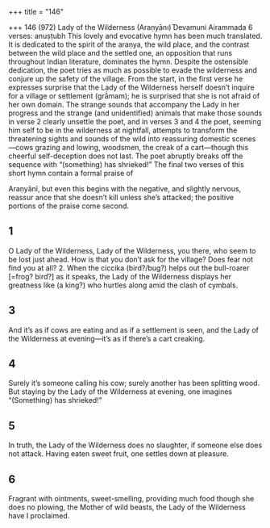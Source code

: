 +++
title = "146"

+++
146 (972) Lady of the Wilderness (Araṇyānı)̄
Devamuni Airammada
6 verses: anuṣṭubh
This lovely and evocative hymn has been much translated. It is dedicated to the  spirit of the araṇya, the wild place, and the contrast between the wild place and  the settled one, an opposition that runs throughout Indian literature, dominates  the hymn. Despite the ostensible dedication, the poet tries as much as possible  to evade the wilderness and conjure up the safety of the village. From the start,  in the first verse he expresses surprise that the Lady of the Wilderness herself  doesn’t inquire for a village or settlement (grā́mam); he is surprised that she is  not afraid of her own domain. The strange sounds that accompany the Lady in  her progress and the strange (and unidentified) animals that make those sounds  in verse 2 clearly unsettle the poet, and in verses 3 and 4 the poet, seeming him self to be in the wilderness at nightfall, attempts to transform the threatening  sights and sounds of the wild into reassuring domestic scenes—cows grazing  and lowing, woodsmen, the creak of a cart—though this cheerful self-deception  does not last. The poet abruptly breaks off the sequence with “(something) has  shrieked!” The final two verses of this short hymn contain a formal praise of

Araṇyānī, but even this begins with the negative, and slightly nervous, reassur ance that she doesn’t kill unless she’s attacked; the positive portions of the praise  come second.
## 1
O Lady of the Wilderness, Lady of the Wilderness, you there, who seem  to be lost just ahead.
How is that you don’t ask for the village? Does fear not find you at all? 2. When the ciccika (bird?/bug?) helps out the bull-roarer [=frog? bird?] as it  speaks,
the Lady of the Wilderness displays her greatness like (a king?) who
hurtles along amid the clash of cymbals.
## 3
And it’s as if cows are eating and as if a settlement is seen,
and the Lady of the Wilderness at evening—it’s as if there’s a cart
creaking.
## 4
Surely it’s someone calling his cow; surely another has been
splitting wood.
But staying by the Lady of the Wilderness at evening, one imagines
“(Something) has shrieked!”
## 5
In truth, the Lady of the Wilderness does no slaughter, if someone else  does not attack.
Having eaten sweet fruit, one settles down at pleasure.
## 6
Fragrant with ointments, sweet-smelling, providing much food though  she does no plowing,
the Mother of wild beasts, the Lady of the Wilderness have
I proclaimed.